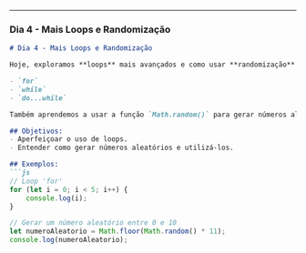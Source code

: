 
---

### **Dia 4 - Mais Loops e Randomização**

```markdown
# Dia 4 - Mais Loops e Randomização

Hoje, exploramos **loops** mais avançados e como usar **randomização** para criar comportamento dinâmico em nossos programas. Estudamos:

- `for`
- `while`
- `do...while`

Também aprendemos a usar a função `Math.random()` para gerar números aleatórios.

## Objetivos:
- Aperfeiçoar o uso de loops.
- Entender como gerar números aleatórios e utilizá-los.

## Exemplos:
```js
// Loop 'for'
for (let i = 0; i < 5; i++) {
    console.log(i);
}

// Gerar um número aleatório entre 0 e 10
let numeroAleatorio = Math.floor(Math.random() * 11);
console.log(numeroAleatorio);
